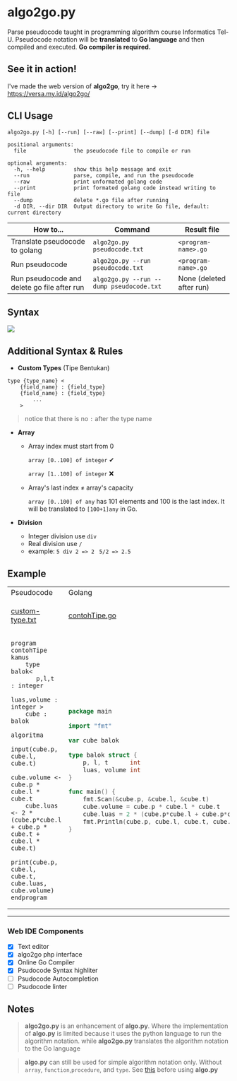 # algo2go.py
Parse pseudocode taught in programming algorithm course Informatics Tel-U. Pseudocode notation will be **translated** to
**Go language** and then compiled and executed. **Go compiler is required.**
## See it in action!
I've made the web version of **algo2go**, try it here -> https://versa.my.id/algo2go/
## CLI Usage
```shell
algo2go.py [-h] [--run] [--raw] [--print] [--dump] [-d DIR] file

positional arguments:
  file               the pseudocode file to compile or run

optional arguments:
  -h, --help         show this help message and exit
  --run              parse, compile, and run the pseudocode
  --raw              print unformated golang code
  --print            print formated golang code instead writing to file
  --dump             delete *.go file after running
  -d DIR, --dir DIR  Output directory to write Go file, default: current directory
```

How to... | Command | Result file
--- | --- | ---
Translate pseudocode to golang |`algo2go.py pseudocode.txt` | `<program-name>.go`
Run pseudocode | `algo2go.py --run pseudocode.txt` | `<program-name>.go`
Run pseudocode and delete go file after run | `algo2go.py --run --dump pseudocode.txt` | None (deleted after run)

## Syntax
![](https://versa.my.id/algo2go/cheatsheet.png)

## Additional Syntax & Rules
* __Custom Types__ (Tipe Bentukan)
```text
type {type_name} <
    {field_name} : {field_type}
    {field_name} : {field_type}
        ...
    >
```
> notice that there is no `:` after the type name

* __Array__
  * Array index must start from 0

    `array [0..100] of integer` ✔

    `array [1..100] of integer` ❌
    
  * Array's last index ≠ array's capacity
  
    `array [0..100] of any` has 101 elements and 100 is the last index. It will be translated to `[100+1]any` in Go.
    
    

* __Division__
    * Integer division use ` div `
    * Real division use `/`
    * example:
      `5 div 2 => 2`
      ` 5/2 => 2.5`
    

## Example
<table>
<tr>
<td> Pseudocode </td> <td> Golang </td>
</tr>
<tr>
<td>

[custom-type.txt](https://github.com/versa-syahptr/pseudocode-parser/blob/master/example/custom-type.txt)

</td>
<td>

[contohTipe.go](https://github.com/versa-syahptr/pseudocode-parser/blob/master/golang/contohTipe.go)

</td>
</tr>
<tr>
<td>

```text
program contohTipe  
kamus   
    type balok<   
       p,l,t   : integer  
       luas,volume : integer >  
    cube : balok  

algoritma
    input(cube.p, cube.l, cube.t) 
    cube.volume <- cube.p * cube.l * cube.t 
    cube.luas <- 2 * (cube.p*cube.l + cube.p * cube.t + cube.l * cube.t) 
    print(cube.p, cube.l, cube.t, cube.luas, cube.volume) 
endprogram  
```

</td>
<td>

```go
package main

import "fmt"

var cube balok

type balok struct {
	p, l, t      int
	luas, volume int
}

func main() {
	fmt.Scan(&cube.p, &cube.l, &cube.t)
	cube.volume = cube.p * cube.l * cube.t
	cube.luas = 2 * (cube.p*cube.l + cube.p*cube.t + cube.l*cube.t)
	fmt.Println(cube.p, cube.l, cube.t, cube.luas, cube.volume)
}
```

</td>
</tr>
</table>

---

### Web IDE Components
- [x] Text editor
- [x] algo2go php interface
- [x] Online Go Compiler
- [x] Psudocode Syntax highliter
- [ ] Psudocode Autocompletion
- [ ] Psudocode linter

## Notes

> **algo2go.py** is an enhancement of **algo.py**. Where the implementation of **algo.py** is limited because it uses the 
> python language to run the algorithm notation. while **algo2go.py** translates the algorithm notation to the Go language

> **algo.py** can still be used for simple algorithm notation only. Without `array`, `function`,`procedure`, and `type`.
> See [this](https://gist.github.com/versa-syahptr/130697487049e5e10cdc86cc35dc3eac?permalink_comment_id=4094182#gistcomment-4094182)
> before using **algo.py**
